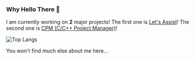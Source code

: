 ### Why Hello There 👋
I am currently working on **2** major projects!
The first one is [Let's Assist](https://github.com/rrcoder0167/lets-assist)!
The second one is [CPM (C/C++ Project Manager)](https://github.com/vkeshav300/cpm)!

![Top Langs](https://github-readme-stats.vercel.app/api/top-langs/?username=vkeshav300&theme=radical&layout=compact)

You won't find much else about me here...

<!--
<br>
![Anurag's GitHub stats](https://github-readme-stats.vercel.app/api?username=vkeshav300&show_icons=true&theme=radical)
<br>
[![trophy](https://github-profile-trophy.vercel.app/?username=vkeshav300&theme=radical)](https://github.com/ryo-ma/github-profile-trophy)
<br>
[![GitHub Streak](http://github-readme-streak-stats.herokuapp.com?user=vkeshav300&theme=radical&hide_border=true)](https://git.io/streak-stats)
<br>
![Counter](https://komarev.com/ghpvc/?username=vkeshav300)
-->

